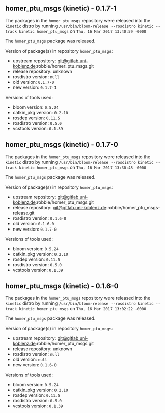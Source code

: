 ## homer_ptu_msgs (kinetic) - 0.1.7-1

The packages in the `homer_ptu_msgs` repository were released into the `kinetic` distro by running `/usr/bin/bloom-release --rosdistro kinetic --track kinetic homer_ptu_msgs` on `Thu, 16 Mar 2017 13:40:59 -0000`

The `homer_ptu_msgs` package was released.

Version of package(s) in repository `homer_ptu_msgs`:

- upstream repository: git@gitlab.uni-koblenz.de:robbie/homer_ptu_msgs.git
- release repository: unknown
- rosdistro version: `null`
- old version: `0.1.7-0`
- new version: `0.1.7-1`

Versions of tools used:

- bloom version: `0.5.24`
- catkin_pkg version: `0.2.10`
- rosdep version: `0.11.5`
- rosdistro version: `0.5.0`
- vcstools version: `0.1.39`


## homer_ptu_msgs (kinetic) - 0.1.7-0

The packages in the `homer_ptu_msgs` repository were released into the `kinetic` distro by running `/usr/bin/bloom-release --rosdistro kinetic --track kinetic homer_ptu_msgs` on `Thu, 16 Mar 2017 13:30:48 -0000`

The `homer_ptu_msgs` package was released.

Version of package(s) in repository `homer_ptu_msgs`:

- upstream repository: git@gitlab.uni-koblenz.de:robbie/homer_ptu_msgs.git
- release repository: git@gitlab.uni-koblenz.de:robbie/homer_ptu_msgs-release.git
- rosdistro version: `0.1.6-0`
- old version: `0.1.6-0`
- new version: `0.1.7-0`

Versions of tools used:

- bloom version: `0.5.24`
- catkin_pkg version: `0.2.10`
- rosdep version: `0.11.5`
- rosdistro version: `0.5.0`
- vcstools version: `0.1.39`


## homer_ptu_msgs (kinetic) - 0.1.6-0

The packages in the `homer_ptu_msgs` repository were released into the `kinetic` distro by running `/usr/bin/bloom-release --rosdistro kinetic --track kinetic homer_ptu_msgs` on `Thu, 16 Mar 2017 13:02:22 -0000`

The `homer_ptu_msgs` package was released.

Version of package(s) in repository `homer_ptu_msgs`:

- upstream repository: git@gitlab.uni-koblenz.de:robbie/homer_ptu_msgs.git
- release repository: unknown
- rosdistro version: `null`
- old version: `null`
- new version: `0.1.6-0`

Versions of tools used:

- bloom version: `0.5.24`
- catkin_pkg version: `0.2.10`
- rosdep version: `0.11.5`
- rosdistro version: `0.5.0`
- vcstools version: `0.1.39`


